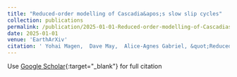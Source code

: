 ```yaml
---
title: "Reduced-order modelling of Cascadia&apos;s slow slip cycles"
collection: publications
permalink: /publication/2025-01-01-Reduced-order-modelling-of-Cascadias-slow-slip-cycles
date: 2025-01-01
venue: 'EarthArXiv'
citation: ' Yohai Magen,  Dave May,  Alice-Agnes Gabriel, &quot;Reduced-order modelling of Cascadia&amp;apos;s slow slip cycles.&quot; EarthArXiv, 2025.'
---
```

Use [Google Scholar](https://scholar.google.com/scholar?q=Reduced+order+modelling+of+Cascadia&#x27;s+slow+slip+cycles){:target="_blank"} for full citation